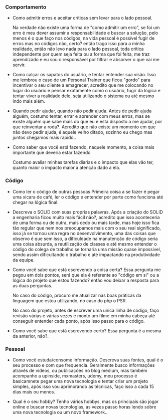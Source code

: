### Comportamento
- Como admitir erros e aceitar críticas sem levar para o lado pessoal.
	
	 Na verdade não existe uma forma de "como admitir um erro", se foi um erro  é meu dever assumir a responsabilidade e buscar a solução, pelo menos é o que faço nos códigos, na vida pessoal é possível fugir de erros mas no códigos não, certo? então trago isso para a minha realidade, então não levo nada para o lado pessoal, toda crítica independente por quem seja feita ou a forma que foi feita, me traz aprendizado e eu sou o responsável por filtrar e absorver o que vai me servir.



- Como calçar os sapatos do usuário, e tentar entender sua visão.
	Isso me lembrou o caso de um Personal Trainer que ficou "gordo" para incentivar o seu cliente a emagrecer, acredito que me colocando no lugar do usuário e pensar exatamente como o usuário, fugir da lógica e tentar viver a realidade dele, seja utilizando o sistema ou até mesmo indo mais além.


- Quando pedir ajudar, quando não pedir ajuda.
	Antes de pedir ajuda alguém, costumo tentar, errar e aprender com meus erros, mas se existe alguém que sabe mais do que eu e esta disposto a me ajudar, por que reinventar a roda?.
	Acredito que não existe um momento em que não devo pedir ajuda, é aquele velho ditado, sozinho eu chego mas juntos chegamos mais rapido..


- Como saber que você está fazendo, naquele momento, a coisa mais importante que deveria estar fazendo

	Costumo avaliar minhas tarefas diarias e o impacto que elas vão ter, quanto maior o impacto maior a atenção dado a ela.


### Código
- Como ler o código de outras pessoas
	Primeira coisa a se fazer é pegar uma xicara de café, ler o código e entender por parte como funciona até chegar na lógica final.


- Descreva o SOLID com suas proprias palavras.
	Após a criação do SOLID a engenharia ficou muito mais fácil não?, acredito que isso aconteceria de uma forma ou de outra, mais cedo ou mais tarde, mas hoje isso fica tão regular que nem nos preocupamos mais com o seu real significado, isso já se tornou uma regra no desenvolvimento, uma das coisas que observo é que sem isso, a dificuldade na manutenção de código seria uma coisa absurda, a reutilização de classes e até mesmo entender o código do colega de trabalho se tornaria uma missão quase impossível, sendo assim dificultando o trabalho e até impactando na produtividade  da equipe.
	
- Como você sabe que está escrevendo a coisa certa?
	Essa pergunta me pegou em dois pontos, será que ela é referente ao "código em si" ou a lógica do projeto que estou fazendo? então vou deixar a resposta para as duas perguntas.

	No caso do código, procuro me atualizar nas boas práticas da linguagem que estou utilizando, no caso do php o PSR.

	No caso do projeto, antes de escrever uma unica linha de código, faço revisão várias e várias vezes e monto um filme em minha cabeça até conseguir entender cada ponto, após isso passo para o código.

- Como você sabe que está escrevendo certo?
	Essa pergunta é a mesma da anterior, não?.


### Pessoal
- Como você estuda/consome informação. Descreva suas fontes, qual é o seu processo e com que frequencia.
	Geralmente busco informações através de videos, ou publicações no blog medium, mas também acompanho a upinside, mxmasters, udemy, meu processo é basicamnete pegar uma nova tecnologia e tentar criar um projeto simples, após isso vou aprimorando as técnicas, faço isso a cada 15 dias mais ou menos.

- Qual é o seu hobby?
	Tenho vários hobbys, mas os principais são jogar online e buscar novas tecnologias, as vezes passo horas lendo sobre uma nova tecnologia ou um novo framework..

